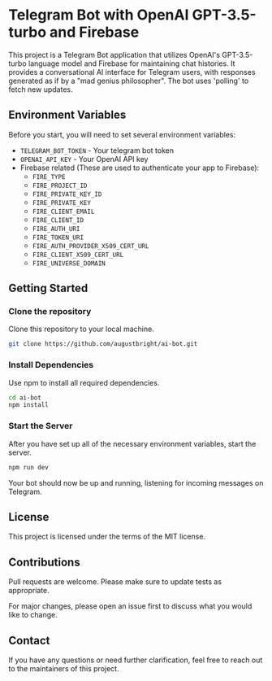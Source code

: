 # Telegram Bot with OpenAI GPT-3.5-turbo and Firebase

This project is a Telegram Bot application that utilizes OpenAI's GPT-3.5-turbo language model and Firebase for maintaining chat histories. It provides a conversational AI interface for Telegram users, with responses generated as if by a "mad genius philosopher". The bot uses 'polling' to fetch new updates.

## Environment Variables

Before you start, you will need to set several environment variables:

- `TELEGRAM_BOT_TOKEN` - Your telegram bot token
- `OPENAI_API_KEY` - Your OpenAI API key
- Firebase related (These are used to authenticate your app to Firebase):
  - `FIRE_TYPE`
  - `FIRE_PROJECT_ID`
  - `FIRE_PRIVATE_KEY_ID`
  - `FIRE_PRIVATE_KEY`
  - `FIRE_CLIENT_EMAIL`
  - `FIRE_CLIENT_ID`
  - `FIRE_AUTH_URI`
  - `FIRE_TOKEN_URI`
  - `FIRE_AUTH_PROVIDER_X509_CERT_URL`
  - `FIRE_CLIENT_X509_CERT_URL`
  - `FIRE_UNIVERSE_DOMAIN`

## Getting Started

### Clone the repository

Clone this repository to your local machine.

```bash
git clone https://github.com/augustbright/ai-bot.git
```

### Install Dependencies

Use npm to install all required dependencies.

```bash
cd ai-bot
npm install
```

### Start the Server

After you have set up all of the necessary environment variables, start the server.

```bash
npm run dev
```

Your bot should now be up and running, listening for incoming messages on Telegram.

## License

This project is licensed under the terms of the MIT license.

## Contributions

Pull requests are welcome. Please make sure to update tests as appropriate.

For major changes, please open an issue first to discuss what you would like to change.

## Contact

If you have any questions or need further clarification, feel free to reach out to the maintainers of this project.

